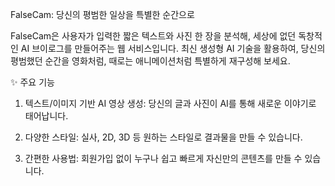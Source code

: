 FalseCam: 당신의 평범한 일상을 특별한 순간으로

FalseCam은 사용자가 입력한 짧은 텍스트와 사진 한 장을 분석해, 세상에 없던 독창적인 AI 브이로그를 만들어주는 웹 서비스입니다. 
최신 생성형 AI 기술을 활용하여, 당신의 평범했던 순간을 영화처럼, 때로는 애니메이션처럼 특별하게 재구성해 보세요.

✨ 주요 기능

1. 텍스트/이미지 기반 AI 영상 생성: 당신의 글과 사진이 AI를 통해 새로운 이야기로 태어납니다.

2. 다양한 스타일: 실사, 2D, 3D 등 원하는 스타일로 결과물을 만들 수 있습니다.

3. 간편한 사용법: 회원가입 없이 누구나 쉽고 빠르게 자신만의 콘텐츠를 만들 수 있습니다.
